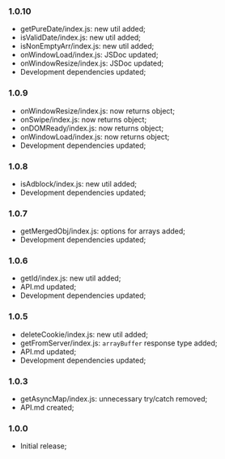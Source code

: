 ### 1.0.10
- getPureDate/index.js: new util added;
- isValidDate/index.js: new util added;
- isNonEmptyArr/index.js: new util added;
- onWindowLoad/index.js: JSDoc updated;
- onWindowResize/index.js: JSDoc updated;
- Development dependencies updated;

### 1.0.9
- onWindowResize/index.js: now returns object;
- onSwipe/index.js: now returns object;
- onDOMReady/index.js: now returns object;
- onWindowLoad/index.js: now returns object;
- Development dependencies updated;

### 1.0.8
- isAdblock/index.js: new util added;
- Development dependencies updated;

### 1.0.7
- getMergedObj/index.js: options for arrays added;
- Development dependencies updated;

### 1.0.6
- getId/index.js: new util added;
- API.md updated;
- Development dependencies updated;

### 1.0.5
- deleteCookie/index.js: new util added;
- getFromServer/index.js: `arrayBuffer` response type added;
- API.md updated;
- Development dependencies updated;

### 1.0.3
- getAsyncMap/index.js: unnecessary try/catch removed;
- API.md created;

### 1.0.0
- Initial release;

